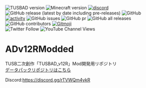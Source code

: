 ![TUSBAD version](https://img.shields.io/badge/ADversion-12R_1.0α-blueviolet.svg?)
![Minecraft version](https://img.shields.io/badge/MCversion-1.19.4-green.svg?logo=minecraft)
[![discord](https://img.shields.io/discord/715245045300723775?logo=discord&label=discord)](https://discord.gg/rTVWQm4ykR)
![GitHub release (latest by date including pre-releases)](https://img.shields.io/github/v/release/TUSBAD/TUSBADModded?include_prereleases)
![GitHub](https://img.shields.io/github/license/TUSBAD/TUSBADModded)
<br>
[![activity](https://img.shields.io/github/commit-activity/m/FreyCielu/ADv12RModded?label=commit&logo=github&color=brightgreen)](https://github.com/TUSBAD/TUSBADModded/commits/1.19.x)
![GitHub issues](https://img.shields.io/github/issues/TUSBAD/TUSBADModded?logo=github)
![GitHub pr](https://img.shields.io/github/issues-pr/TUSBAD/TUSBADModded?logo=github)
![GitHub all releases](https://img.shields.io/github/downloads/TUSBAD/TUSBADModded/total?logo=github)
![GitHub contributors](https://img.shields.io/github/contributors/TUSBAD/TUSBADModded?color=aqua&logo=github)
[![Gitmoji](https://img.shields.io/badge/gitmoji-%20😜%20😍-FFDD67.svg)](https://gitmoji.carloscuesta.me/)
<br>
![Twitter Follow](https://img.shields.io/twitter/follow/FreyCielu.svg?style=social)
![YouTube Channel Views](https://img.shields.io/youtube/channel/views/UCdKnAER_nZTSWAAhvYpgGrw?label=Subscribe%20%40%E3%83%95%E3%83%AC%E3%82%A4%E3%82%B7%E3%82%A7%E3%83%AB&style=social)

# ADv12RModded
TUSB二次創作「TUSBAD_v12R」Mod開発用リポジトリ<br>
[データパックリポジトリはこちら](https://github.com/FreyCIelu/TUSBAD_v12.5)

Discord:https://discord.gg/rTVWQm4ykR
